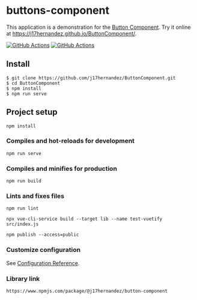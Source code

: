 # buttons-component

This application is a demonstration for the [Button Component](https://j17hernandez.github.io/ButtonComponent/).
Try it online at <https://j17hernandez.github.io/ButtonComponent/>.

[![GitHub Actions](https://github.com/api-platform/api-platform/workflows/CI/badge.svg)](https://github.com/api-platform/api-platform/actions?workflow=CI)
[![GitHub Actions](https://github.com/api-platform/api-platform/workflows/CD/badge.svg)](https://github.com/api-platform/api-platform/actions?workflow=CD)

## Install

    $ git clone https://github.com/j17hernandez/ButtonComponent.git
    $ cd ButtonComponent
    $ npm install
    $ npm run serve

## Project setup
```
npm install
```

### Compiles and hot-reloads for development
```
npm run serve
```

### Compiles and minifies for production
```
npm run build
```

### Lints and fixes files
```
npm run lint
```
```
npx vue-cli-service build --target lib --name test-vuetify src/index.js
```

```
npm publish --access=public

```
### Customize configuration
See [Configuration Reference](https://cli.vuejs.org/config/).

### Library link

```
https://www.npmjs.com/package/@j17hernandez/button-component

```
